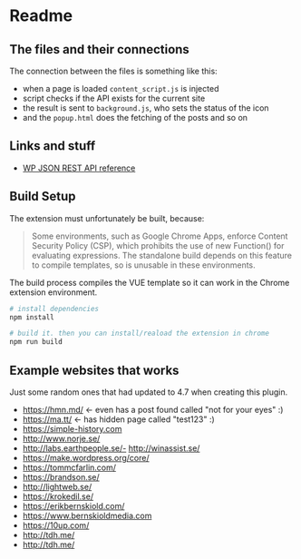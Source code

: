 # Readme

## The files and their connections

The connection between the files is something like this:

- when a page is loaded `content_script.js` is injected
- script checks if the API exists for the current site
- the result is sent to `background.js`, who sets the status of the icon
- and the `popup.html` does the fetching of the posts and so on

## Links and stuff

- [WP JSON REST API reference](https://developer.wordpress.org/rest-api/reference/)

## Build Setup

The extension must unfortunately be built, because:

> Some environments, such as Google Chrome Apps, enforce Content Security Policy (CSP), which prohibits the use of new Function() for evaluating expressions. The standalone build depends on this feature to compile templates, so is unusable in these environments.

The build process compiles the VUE template so it can work in the Chrome extension environment.

``` bash
# install dependencies
npm install

# build it. then you can install/reaload the extension in chrome
npm run build
```

## Example websites that works

Just some random ones that had updated to 4.7 when creating this plugin.

- https://hmn.md/ <- even has a post found called "not for your eyes" :)
- https://ma.tt/ <- has hidden page called "test123" :)
- https://simple-history.com
- http://www.norje.se/
- http://labs.earthpeople.se/- http://winassist.se/
- https://make.wordpress.org/core/
- https://tommcfarlin.com/
- https://brandson.se/
- http://lightweb.se/
- https://krokedil.se/
- https://erikbernskiold.com/
- https://www.bernskioldmedia.com
- https://10up.com/
- http://tdh.me/
- http://tdh.me/
